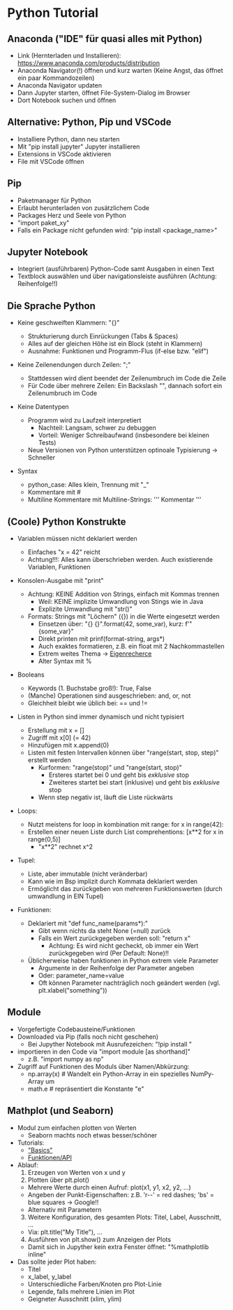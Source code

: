# Python Tutorial

## Anaconda ("IDE" für quasi alles mit Python)

- Link (Hernterladen und Installieren): https://www.anaconda.com/products/distribution
- Anaconda Navigator(!) öffnen und kurz warten (Keine Angst, das öffnet ein paar Kommandozeilen)
- Anaconda Navigator updaten
- Dann Jupyter starten, öffnet File-System-Dialog im Browser
- Dort Notebook suchen und öffnen

## Alternative: Python, Pip und VSCode
- Installiere Python, dann neu starten
- Mit "pip install jupyter" Jupyter installieren
- Extensions in VSCode aktivieren
- File mit VSCode öffnen

## Pip

- Paketmanager für Python
- Erlaubt herunterladen von zusätzlichem Code
- Packages Herz und Seele von Python
- "import paket_xy"
- Falls ein Package nicht gefunden wird: "pip install <package_name>"

## Jupyter Notebook

- Integriert (ausführbaren) Python-Code samt Ausgaben in einen Text
- Textblock auswählen und über navigationsleiste ausführen (Achtung: Reihenfolge!!)

## Die Sprache Python

- Keine geschweiften Klammern: "{}"
  - Strukturierung durch Einrückungen (Tabs & Spaces)
  - Alles auf der gleichen Höhe ist ein Block (steht in Klammern)
  - Ausnahme: Funktionen und Programm-Flus (if-else bzw. "elif")
  
- Keine Zeilenendungen durch Zeilen: ";"
  - Stattdessen wird dient beendet der Zeilenumbruch im Code die Zeile
  - Für Code über mehrere Zeilen: Ein Backslash "\", dannach sofort ein Zeilenumbruch im Code

- Keine Datentypen
  - Programm wird zu Laufzeit interpretiert
    - Nachteil: Langsam, schwer zu debuggen
    - Vorteil: Weniger Schreibaufwand (insbesondere bei kleinen Tests)
  - Neue Versionen von Python unterstützen optinoale Typisierung -> Schneller

- Syntax
  - python_case: Alles klein, Trennung mit "_"
  - Kommentare mit #
  - Multiline Kommentare mit Multiline-Strings: ''' Kommentar '''

## (Coole) Python Konstrukte

- Variablen müssen nicht deklariert werden
  - Einfaches "x = 42" reicht
  - Achtung!!!: Alles kann überschrieben werden. Auch existierende Variablen, Funktionen

- Konsolen-Ausgabe mit "print"
  - Achtung: KEINE Addition von Strings, einfach mit Kommas trennen
    - Weil: KEINE implizite Umwandlung von Stings wie in Java
    - Explizite Umwandlung mit "str()"
  - Formats: Strings mit "Löchern" ({}) in die Werte eingesetzt werden
    - Einsetzen über: "{} {}".format(42, some_var), kurz: f'"{some_var}"
    - Direkt printen mit prinf(format-string, args*)
    - Auch exaktes formatieren, z.B. ein float mit 2 Nachkommastellen
    - Extrem weites Thema -> [Eigenrecherce](https://pyformat.info/)
    - Alter Syntax mit %

- Booleans
  - Keywords (1. Buchstabe groß!): True, False
  - (Manche) Operationen sind ausgeschrieben: and, or, not
  - Gleichheit bleibt wie üblich bei: == und !=

- Listen in Python sind immer dynamisch und nicht typisiert
  - Erstellung mit x = []
  - Zugriff mit x[0] (= 42)
  - Hinzufügen mit x.append(0)
  - Listen mit festen Intervallen können über "range(start, stop, step)" erstellt werden
    - Kurformen: "range(stop)" und "range(start, stop)"
      - Ersteres startet bei 0 und geht bis *exklusive* stop
      - Zweiteres startet bei start (inklusive) und geht bis *exklusive* stop
    - Wenn step negativ ist, läuft die Liste rückwärts

- Loops:
  - Nutzt meistens for loop in kombination mit range: for x in range(42):
  - Erstellen einer neuen Liste durch List comprehentions: [x**2 for x in range(0,5)]
    - "x**2" rechnet x^2

- Tupel:
  - Liste, aber immutable (nicht veränderbar)
  - Kann wie im Bsp implizit durch Kommata deklariert werden
  - Ermöglicht das zurückgeben von mehreren Funktionswerten (durch umwandlung in EIN Tupel)

- Funktionen:
  - Deklariert mit "def func_name(params*):"
    - Gibt wenn nichts da steht None (=null) zurück
    - Falls ein Wert zurückgegeben werden soll: "return x"
      - Achtung: Es wird nicht gecheckt, ob immer ein Wert zurückgegeben wird (Per Default: None)!!
  - Üblicherweise haben funktionen in Python extrem viele Parameter
    - Argumente in der Reihenfolge der Parameter angeben
    - Oder: parameter_name=value
    - Oft können Parameter nachträglich noch geändert werden (vgl. plt.xlabel("something"))

## Module

- Vorgefertigte Codebausteine/Funktionen
- Downloaded via Pip (falls noch nicht geschehen)
  - Bei Jupyther Notebook mit Ausrufezeichen: "!pip install <module>"
- importieren in den Code via "import module [as shorthand]"
  - z.B. "import numpy as np"
- Zugriff auf Funktionen des Moduls über Namen/Abkürzung:
  - np.array(x) # Wandelt ein Python-Array in ein spezielles NumPy-Array um
  - math.e # repräsentiert die Konstante "e"

## Mathplot (und Seaborn)

- Modul zum einfachen plotten von Werten
  - Seaborn machts noch etwas besser/schöner
- Tutorials:
  - ["Basics"](https://matplotlib.org/stable/tutorials/introductory/pyplot.html)
  - [Funktionen/API](https://matplotlib.org/stable/api/index.html)
- Ablauf:
  1. Erzeugen von Werten von x und y
  2. Plotten über plt.plot()
    - Mehrere Werte durch einen Aufruf: plot(x1, y1, x2, y2, ...)
    - Angeben der Punkt-Eigenschaften: z.B. 'r--' = red dashes; 'bs' = blue squares -> Google!!
    - Alternativ mit Parametern
  3. Weitere Konfiguration, des gesamten Plots: Titel, Label, Ausschnitt, ...
    - Via: plt.title("My Title"), ...
  4. Ausführen von plt.show() zum Anzeigen der Plots
    - Damit sich in Jupyther kein extra Fenster öffnet: "%mathplotlib inline"
- Das sollte jeder Plot haben:
  - Titel
  - x_label, y_label
  - Unterschiedliche Farben/Knoten pro Plot-Linie
  - Legende, falls mehrere Linien im Plot
  - Geigneter Ausschnitt (xlim, ylim)
